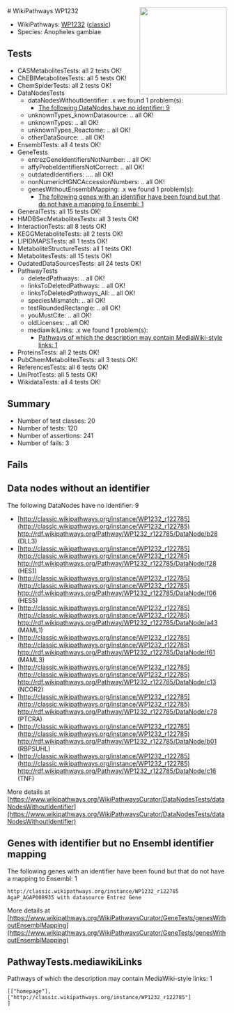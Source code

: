 <img style="float: right; width: 200px" src="https://upload.wikimedia.org/wikipedia/commons/thumb/8/83/Wplogo_with_text_500.png/640px-Wplogo_with_text_500.png" />
# WikiPathways WP1232

* WikiPathways: [WP1232](https://wikipathways.org/pathways/WP1232) ([classic](https://classic.wikipathways.org/instance/WP1232))
* Species: Anopheles gambiae
## Tests
* CASMetabolitesTests: all 2 tests OK!
* ChEBIMetabolitesTests: all 5 tests OK!
* ChemSpiderTests: all 2 tests OK!
* DataNodesTests
    * dataNodesWithoutIdentifier: .x we found 1 problem(s):
        * [The following DataNodes have no identifier: 9](#d2d32fa8)
    * unknownTypes_knownDatasource: .. all OK!
    * unknownTypes: .. all OK!
    * unknownTypes_Reactome: .. all OK!
    * otherDataSource: .. all OK!
* EnsemblTests: all 4 tests OK!
* GeneTests
    * entrezGeneIdentifiersNotNumber: .. all OK!
    * affyProbeIdentifiersNotCorrect: .. all OK!
    * outdatedIdentifiers: .... all OK!
    * nonNumericHGNCAccessionNumbers: .. all OK!
    * genesWithoutEnsemblMapping: .x we found 1 problem(s):
        * [The following genes with an identifier have been found but that do not have a mapping to Ensembl: 1](#40286d83)
* GeneralTests: all 15 tests OK!
* HMDBSecMetabolitesTests: all 3 tests OK!
* InteractionTests: all 8 tests OK!
* KEGGMetaboliteTests: all 2 tests OK!
* LIPIDMAPSTests: all 1 tests OK!
* MetaboliteStructureTests: all 1 tests OK!
* MetabolitesTests: all 15 tests OK!
* OudatedDataSourcesTests: all 24 tests OK!
* PathwayTests
    * deletedPathways: .. all OK!
    * linksToDeletedPathways: .. all OK!
    * linksToDeletedPathways_All: .. all OK!
    * speciesMismatch: .. all OK!
    * testRoundedRectangle: .. all OK!
    * youMustCite: .. all OK!
    * oldLicenses: .. all OK!
    * mediawikiLinks: .x we found 1 problem(s):
        * [Pathways of which the description may contain MediaWiki-style links: 1](#da69cf45)
* ProteinsTests: all 2 tests OK!
* PubChemMetabolitesTests: all 3 tests OK!
* ReferencesTests: all 6 tests OK!
* UniProtTests: all 5 tests OK!
* WikidataTests: all 4 tests OK!


## Summary

* Number of test classes: 20
* Number of tests: 120
* Number of assertions: 241
* Number of fails: 3

## Fails

<a name="d2d32fa8" />

## Data nodes without an identifier

The following DataNodes have no identifier: 9

* [http://classic.wikipathways.org/instance/WP1232_r122785](http://classic.wikipathways.org/instance/WP1232_r122785) http://rdf.wikipathways.org/Pathway/WP1232_r122785/DataNode/b28 (DLL3)
* [http://classic.wikipathways.org/instance/WP1232_r122785](http://classic.wikipathways.org/instance/WP1232_r122785) http://rdf.wikipathways.org/Pathway/WP1232_r122785/DataNode/f28 (HES1)
* [http://classic.wikipathways.org/instance/WP1232_r122785](http://classic.wikipathways.org/instance/WP1232_r122785) http://rdf.wikipathways.org/Pathway/WP1232_r122785/DataNode/f06 (HES5)
* [http://classic.wikipathways.org/instance/WP1232_r122785](http://classic.wikipathways.org/instance/WP1232_r122785) http://rdf.wikipathways.org/Pathway/WP1232_r122785/DataNode/a43 (MAML1)
* [http://classic.wikipathways.org/instance/WP1232_r122785](http://classic.wikipathways.org/instance/WP1232_r122785) http://rdf.wikipathways.org/Pathway/WP1232_r122785/DataNode/f61 (MAML3)
* [http://classic.wikipathways.org/instance/WP1232_r122785](http://classic.wikipathways.org/instance/WP1232_r122785) http://rdf.wikipathways.org/Pathway/WP1232_r122785/DataNode/c13 (NCOR2)
* [http://classic.wikipathways.org/instance/WP1232_r122785](http://classic.wikipathways.org/instance/WP1232_r122785) http://rdf.wikipathways.org/Pathway/WP1232_r122785/DataNode/c78 (PTCRA)
* [http://classic.wikipathways.org/instance/WP1232_r122785](http://classic.wikipathways.org/instance/WP1232_r122785) http://rdf.wikipathways.org/Pathway/WP1232_r122785/DataNode/b01 (RBPSUHL)
* [http://classic.wikipathways.org/instance/WP1232_r122785](http://classic.wikipathways.org/instance/WP1232_r122785) http://rdf.wikipathways.org/Pathway/WP1232_r122785/DataNode/c16 (TNF)


More details at [https://www.wikipathways.org/WikiPathwaysCurator/DataNodesTests/dataNodesWithoutIdentifier](https://www.wikipathways.org/WikiPathwaysCurator/DataNodesTests/dataNodesWithoutIdentifier)

<a name="40286d83" />

## Genes with identifier but no Ensembl identifier mapping

The following genes with an identifier have been found but that do not have a mapping to Ensembl: 1
```
http://classic.wikipathways.org/instance/WP1232_r122785 AgaP_AGAP008935 with datasource Entrez Gene
```

More details at [https://www.wikipathways.org/WikiPathwaysCurator/GeneTests/genesWithoutEnsemblMapping](https://www.wikipathways.org/WikiPathwaysCurator/GeneTests/genesWithoutEnsemblMapping)

<a name="da69cf45" />

## PathwayTests.mediawikiLinks

Pathways of which the description may contain MediaWiki-style links: 1
```
[["homepage"],
["http://classic.wikipathways.org/instance/WP1232_r122785"]
]
```

